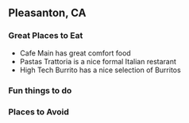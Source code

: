 ## Pleasanton, CA

### Great Places to Eat

 - Cafe Main has great comfort food
 - Pastas Trattoria is a nice formal Italian restarant
 - High Tech Burrito has a nice selection of Burritos

### Fun things to do

### Places to Avoid
